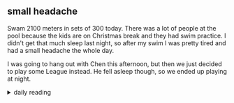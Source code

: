 ## small headache

Swam 2100 meters in sets of 300 today. There was a lot of people at the pool because the kids are on Christmas break and they had swim practice. I didn't get that much sleep last night, so after my swim I was pretty tired and had a small headache the whole day.

I was going to hang out with Chen this afternoon, but then we just decided to play some League instead. He fell asleep though, so we ended up playing at night.

<details markdown="1">
<summary>daily reading</summary>

| {{ page.date | date: "%B %-d, %Y" }} |
| :-------------: |
| [Deut. 28:20–68; Ps. 119:25–48; Isa. 55; Matt. 3]({{ site.baseurl }}{% link Bible-year-1.md %}) |
| [WCF 27; WLC 178-185; WSC 94-97]({% link pages/_reformed_standards/westminster-month-1.md %}) |
| [The Athanasian Creed](https://threeforms.org/the-athanasian-creed/) |

</details>